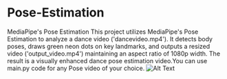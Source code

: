 # Pose-Estimation
MediaPipe's Pose Estimation 
This project utilizes MediaPipe's Pose Estimation to analyze a dance video ('dancevideo.mp4'). It detects body poses, draws green neon dots on key landmarks, and outputs a resized video ('output_video.mp4') maintaining an aspect ratio of 1080p width. The result is a visually enhanced dance pose estimation video.You can use main.py code for any Pose video of your choice.
![Alt Text](https://drive.google.com/file/d/18fU3ir2CXPuJzNNstdaQjWwhMKWYsUFV/view?usp=drivesdk) 
